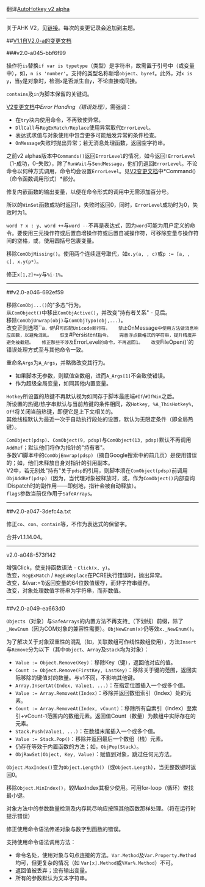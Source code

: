 ﻿翻译[AutoHotkey v2 alpha](http://ahkscript.org/boards/viewtopic.php?f=24&t=2120)

---

关于AHK V2，见[链接](http://ahkscript.org/v2/)。每次的变更记录会追加到主题。

##[V1.1自V2.0-a的变更文档](http://ahkscript.org/v2/v2-changes.htm)

###v2.0-a045-bbf6f99

操作符`is`替换`if var is typetype`（类型）是字符串，故需置于引号中（或变量中），如，`n is 'number'`。支持的类型名称新增`object`、`byref`。此外，对`x is y`，当`y`是对象时，检测`x`是否派生自`y`，不论直接或间接。

`contains`及`in`为脚本保留的关键词。

[V2变更文档](http://ahkscript.org/v2/v2-changes.htm)中*Error Handing（错误处理）*，需强调：

* 在`try`块内使用命令，不再致使异常。
* `DllCall`与`RegExMatch/Replace`使用异常取代`ErrorLevel`。
* 表达式求值与对象使用中包含更多可能触发异常的条件检查。
* `OnMessage`失败时抛出异常；若无消息处理函数，返回空字符串。

之前v2 alphas版本中`Commands()`返回`ErrorLevel`的情况，如今返回`!ErrorLevel`（1-成功，0-失败），除了`RunWait`与`SendMessage`，他们仍返回`ErrorLevel`。不论命令以何种方式调用，命令均会设置`ErrorLevel`。见[V2变更文档](http://ahkscript.org/v2/v2-changes.htm)中*Command()（命令函数调用形式）*部分。

修复内嵌函数的输出变量，以便在命令形式的调用中无需添加百分号。

所以的`WinSet`函数成功时返回1，失败时返回0，同时，`ErrorLevel`成功时为0，失败时为1。

`word ? x : y`、`word ++`与`word --`不再是表达式，因为`word`可能为用户定义的命令。要使用三元操作符或后置自增操作符或后置自减操作符，可移除变量与操作符间的空格，或，使用圆括号包裹变量。

移除`ComObjMissing()`。使用两个连续逗号取代，如`x.y(a, , c)`或`p := [a, , c], x.y(p*)`。

修正`x[1,2]+=y`与`%i-1%`。

---

##v2.0-a046-692ef59

移除`ComObj...()`的"多态"行为。  
从`ComObject()`中移出`ComObjActive()`，并改变"持有者关系" - 见后。  
移除`ComObjUnwrap(obj)`与`ComObjTypo(obj,...)`。  
改变正则选项``a`，使`\R`可匹配Unicode新行符。  
禁止`OnMessage`中使用方法做消息响应函数，以避免混乱。  
恢复`#Persistent`指令。  
完善浮点数格式的字符串，提升精度并避免被截短。  
修正那些不涉及`ErrorLevel`的命令，不再返回1。  
改变`FileOpen()`的错误处理方式至与其他命令一致。  

重命名`Args`为`A_Args`，并略微改变其行为。

* 如果脚本无参数，则赋值空数组，进而`A_Args[1]`不会致使错误。
* 作为超级全局变量，如同其他内置变量。

`Hotkey`所设置的热键不再默认视为如同存于脚本最底端`#If`/`#IfWin`之后。  
所设置的热键/热字串默认与当前热键的条件相同，故`Hotkey, %A_ThisHotkey%, Off`将关闭当前热键，即便它是上下文相关的。  
其他线程默认为最近一次于自动执行段处的设置，默认为无限定条件（即全局热键）。  

`ComObject(pdsp)`、`ComObject(9, pdsp)`与`ComObject(13, pdsp)`默认不再调用`AddRef`；默认他们将作为指针的"持有者"。  
多数V1脚本中的`ComObjEnwrap(pdsp)`（摘自Google搜索中的前几页）是使用错误的；如，他们未释放自身对指针的引用副本。  
V2中，若无别处"持有"关于`pdsp`的引用，则脚本须在`ComObject(pdsp)`前调用`ObjAddRef(pdsp)`（因为，当代理对象被释放时，或，作为`ComObject()`内部查询IDispatch时的副作用——即刻地，指针会被自动释放）。  
`flags`参数当前仅作用于`SafeArrays`。  


---
##v2.0-a047-3defc4a.txt

修正`co`、`con`、`contain`等，不作为表达式的保留字。  

合并v1.1.14.04。

---
v2.0-a048-573f142

增强Click，使支持函数语法 - `Click(x, y)`。	
改变，`RegExMatch` / `RegExReplace`在PCRE执行错误时，抛出异常。	
改变，&(var:=1)返回变量的64位数值缓存，而非字符串缓存。	
改变，对象处理数值字符串为字符串，而非数值。

---
##v2.0-a049-ea663d0

`Objects`（对象）与`SafeArrays`的内置方法不再支持_（下划线）前缀，除了`_NewEnum`（因为COM对象的兼容性需要）。`ObjNewEnum(x)`仍等效`x._NewEnum()`。

为了解决关于对象双重性的混乱（如，关联数组可作线性数组使用），方法`Insert`与`Remove`分为以下（其中`Object`、`Array`及`Stack`均为对象）：


* `Value := Object.Remove(Key)`：移除Key（键），返回他对应的值。
* `Count := Object.Remove(FirstKey, LastKey)`：移除关于键的范围，返回实际移除的键值对的数量。与v1不同，不影响其他键。
* `Array.InsertAt(Index, Value1, ...)`：在指定位置插入一个或多个值。
* `Value := Array.RemoveAt(Index)`：移除并返回数组索引（Index）处的元素。
* `Count := Array.RemoveAt(Index, vCount)`：移除所有自索引（Index）至索引+vCount-1范围内的数组元素。返回值Count（数量）为数组中实际存在的元素。
* `Stack.Push(Value1, ...)`：在数组末尾插入一个或多个值。
* `Value := Stack.Pop()`：移除并返回最后一个数组（栈）元素。
* 仍存在等效于内置函数的方法；如，`ObjPop(Stack)`。
* `ObjRawSet(Object, Key, Value)`：赋值到对象，跳过任何元方法。

`Object.MaxIndex()`变为`Object.Length()`（或`Object.Length`），当无整数键时返回0。 

移除`Object.MinIndex()`，较MaxIndex其极少使用。可用for-loop（循环）查找最小键。

对象方法中的参数数量检测及内存耗尽响应按照其他函数那样处理。（将在运行时提示错误）

修正使用命令语法传递对象与数字到函数的错误。

支持使用命令语法调用方法：

* 命令名处，使用对象与句点连接的方法。`Var.Method`及`Var.Property.Method`均可，但更复杂的情况（如 `Var[x].Method`或`%Var%.Method`）不可。
* 返回值被丢弃；没有输出变量。
* 所有的参数默认为文本字符串。
